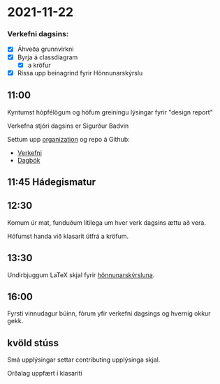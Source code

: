 # 2021-11-22

### Verkefni dagsins:

- [x] Áhveða grunnvirkni
- [x] Byrja á classdiagram
  - [x] a kröfur
- [x] Rissa upp beinagrind fyrir Hönnunarskýrslu

## 11:00

Kyntumst hópfélögum og hófum greiningu lýsingar fyrir "design report"

Verkefna stjóri dagsins er Sigurður Badvin

Settum upp [organization](https://github.com/T-113-VLN1-Hopur-18) og repo á
Github:

- [Verkefni](https://github.com/T-113-VLN1-Hopur-18/T-113-VLN1)
- [Dagbók](https://github.com/T-113-VLN1-Hopur-18/Dagbok)

## 11:45 Hádegismatur

## 12:30

Komum úr mat, funduðum lítilega um hver verk dagsins ættu að vera.

Hófumst handa við klasarit útfrá a kröfum.

## 13:30

Undirbjuggum LaTeX skjal fyrir
[hönnunarskýrsluna](https://www.overleaf.com/project/619b905a0aaad625e7a7e49f).

## 16:00

Fyrsti vinnudagur búinn, fórum yfir verkefni dagsings og hvernig okkur gekk.

## kvöld stúss

Smá upplýsingar settar contributing upplýsinga skjal.

Orðalag uppfært í klasariti

